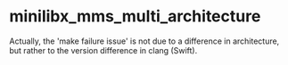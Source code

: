# minilibx_mms_multi_architecture
Actually, the 'make failure issue' is not due to a difference in architecture, but rather to the version difference in clang (Swift).
